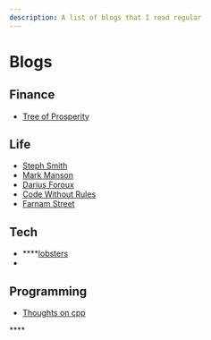 ```yaml
---
description: A list of blogs that I read regular
---
```


# Blogs

## Finance

* [Tree of Prosperity ](http://treeofprosperity.blogspot.com/)

## Life

* [Steph Smith](https://blog.stephsmith.io/)
* [Mark Manson](https://markmanson.net/archive)
* [Darius Foroux](https://dariusforoux.com/blog/?utm_source=pocket)
* [Code Without Rules](https://codewithoutrules.com/)
* [Farnam Street](https://fs.blog/blog/)

## Tech

* \*\*\*\*[lobsters](https://lobste.rs/)
* 
## Programming

* [Thoughts on cpp](https://thoughts-on-cpp.com/)

\*\*\*\*



